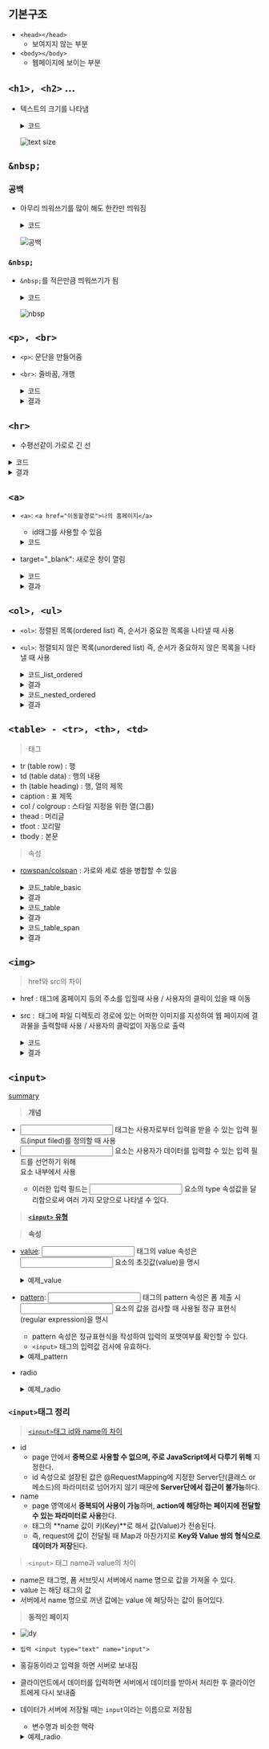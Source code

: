 ## 기본구조
* ```<head></head>```
  - 보여지지 않는 부분
* ```<body></body>```
  - 웹페이지에 보이는 부분

## ```<h1>, <h2>``` ...
* 텍스트의 크기를 나타냄
  <details>
    <summary>코드</summary>
    
    ```
    <!DOCTYPE html>
    <html>
      <head>
          <title>HTML5 Basic</title>
          <link rel = "stylesheet" href="style.css" />
          <!-- rel: 속성(stylesheet: 속성값) 
               href: 속성(위치경로) -->
      </head>
      <body>
        <h1>Hello World</h1>
        <h2>Hello World</h2>
        <h3>Hello World</h3>
        <h4>Hello World</h4>
        <h5>Hello World</h5>
        <h6>Hello World</h6>
      </body>
    </html>
    ```
    </details>


    ![text size](/img/textsize.png)

## ```&nbsp;```
### 공백
* 아무리 띄워쓰기를 많이 해도 한칸만 띄워짐
  
  <details>
      <summary>코드</summary>
  
        <!DOCTYPE html>
        <html>
          <head>
              <title>HTML5 + CSS3 text</title>
          </head>
          <body>
            <h1>공백이  있는     글자</h1>
          </body>
        </html>
  </details>

  ![공백](/img/공백.png)

### ```&nbsp;```
* ```&nbsp;```를 적은만큼 띄워쓰기가 됨

  <details>
      <summary>코드</summary>
  
        <!DOCTYPE html>
        <html>
          <head>
              <title>HTML5 + CSS3 text</title>
          </head>
          <body>
            <h1>공백이&nbsp;&nbsp;있는&nbsp;&nbsp;글자</h1>
          </body>
        </html>
  </details>

  ![nbsp](/img/nbsp.png)


## ```<p>, <br>```
* ```<p>```: 문단을 만들어줌
* ```<br>```: 줄바꿈, 개행

  <details>
    <summary>코드</summary>

    ```
    <!DOCTYPE html>
    <html>
      <head>
        <title>P태그 test</title>
      </head>
      <body>
        <h1>HTML 페이지 만들기</h1>
        <h2>Head 만들기</h2>
          <p>
            head의 범위입니다.<br>
            head 내용</br>
            head 끝
          </p>
        <h3>body 만들기</h3>
          <p>body의 범위입니다.</p>
          <p>문단1 만들기</p>
          <p>문단2 만들기</p>
      </body>
    </html>
    
    <!-- 
        <p>태그는 문단을 만든다.
        <br>태그는 줄바꿈, 시작태그가 없음
     -->
    ```
  </details>

  <details>
    <summary>결과</summary>

    * ```<br>``` 없을 때
      ![br](/img/brx.png)

    * ```<br>``` 있을 때
      ![br](/img/bro.png)

  </details>

## ```<hr>```
* 수평선같이 가로로 긴 선

<details>
    <summary>코드</summary>

    ```
    <!DOCTYPE html>
    <html>
      <head>
        <title>HTML+CSS3 text</title>
      </head>
      <body>
        <h1>홍차</h1>
      <hr>
        <h2>정의</h2>
        <p>
          홍차는 백차, 녹차, 우롱차보다 더 많이 발효된
          차의 일종이다.
        </p>
        <h2>등급</h2>
        <p>
          홍차는 여러가지 등급으로 매겨진다.
        </p>
      </body>
    </html>
    ```
  </details>

  <details>
    <summary>결과</summary>

  ![hr](/img/hr.png)
  </details>

## ```<a>```
* ```<a>```: ```<a href="이동할경로">나의 홈페이지</a>```
  * id태그를 사용할 수 있음
  <details>
    <summary>코드</summary>

    ```
    <!DOCTYPE html>
    <html>
      <head>
        <title>Text anchorInner</title>
      </head>
      <body>
        <a href="https:www.naver.com">네이버</a><br>
        <a href="https:www.google.com" target="_blank">구글</a><br>
        <a href="#one">1절 이동</a><br>
        <a href="#two">2절 이동</a>
        <hr>
        <h1 id="one">애국가 1절</h1>
        <p>
            동해물과 백두산이 마르고 닳도록 하느님이 보우하사 우리나라 만세
            Lorem Ipsum is simply dummy text of the printing and typesetting industry. 
            Lorem Ipsum has been the industry's standard dummy text ever since the 1500s, 
            when an unknown printer took a galley of type and scrambled it to make a type specimen book. 
            It has survived not only five centuries, but also the leap into electronic typesetting, remaining essentially unchanged. 
            It was popularised in the 1960s with the release of Letraset sheets containing Lorem Ipsum passages, 
            and more recently with desktop publishing software like Aldus PageMaker including versions of Lorem Ipsum.
        </p>
        <h1 id="two">애국가 2절</h1>
        <p>
            남산위에 저 소나무 철갑을 두른듯 바람소리 불변함은 우리 기상일세
            Lorem Ipsum is simply dummy text of the printing and typesetting industry. 
            Lorem Ipsum has been the industry's standard dummy text ever since the 1500s, 
            when an unknown printer took a galley of type and scrambled it to make a type specimen book. 
            It has survived not only five centuries, but also the leap into electronic typesetting, remaining essentially unchanged. 
            It was popularised in the 1960s with the release of Letraset sheets containing Lorem Ipsum passages, 
            and more recently with desktop publishing software like Aldus PageMaker including versions of Lorem Ipsum.
        </p>
      </body>
    </html>
    <!-- 
      <a> 태그는 웹페이지로 이동하거나
        웹페이지 내부로도 이동이 가능하다.
        href속성에 "id"속성 형태의 문자열을 입력
        id를 중복하면 첫번째 id로 이동한다
        "#": 웹표준에 따른 빈링크를 나타낸다.
    -->
    ```
  </details>

* target="_blank": 새로운 창이 열림

  <details>
    <summary>코드</summary>

    ```
    <!DOCTYPE html>
    <html>
      <title>
        <title>HTML text Anchor</title>
      </title>
      <body>
        <a href="이동할경로">나의 홈페이지</a><br>
        <a href="https://www.naver.com/" target="_blank">네이버</a><br>
        <a href="https://www.daum.net" target="_blank">다음</a><br>
        <a href="https://www.google.com" target="_blank">구글</a>
      </body>
    </html>
    <!-- 
      <a>태그는 다른 웹페이지나 웹페이지 내부의 특정한 위치로 이동할 때 사용한다.
      href 속성을 사용한다.(이동할 위치를 알려주는 속성)
      target 속성을 사용하면 새로운 창이 열리면서 이동된다.
    -->
    ```
  </details>

  <details>
    <summary>결과</summary>

  ![target](/img/a_target.png)
  ![target](/img/a.png)
  </details>

## ```<ol>, <ul>```
* ```<ol>```: 정렬된 목록(ordered list) 즉, 순서가 중요한 목록을 나타낼 때 사용
* ```<ul>```: 정렬되지 않은 목록(unordered list) 즉, 순서가 중요하지 않은 목록을 나타낼 때 사용

  <details>
    <summary>코드_list_ordered</summary>

    ```
    <html>
      <head>
          <title>text_ordered</title>
      </head>
      <body>
          <ol>
            <li>사과</li>
            <li>바나나</li>
            <li>오렌지</li>
          </ol>
          <ul>
            <li>사과</li>
            <li>바나나</li>
            <li>오렌지</li>
          </ul>
      </body>
    </html>
    <!-- 
      <ol>: 순서있는 목록
      <ul>: 순서없는 목록
    -->
    ```
  </details>

  <details>
    <summary>결과</summary>

  ![list](/img/list.png)
  </details>

   <details>
    <summary>코드_nested_ordered</summary>

    ```
    <html>
      <head>
          <title>nested list</title>
      </head>
      <body>
          <ul>
            <li>
              <!-- 첫번째 목록 -->
              <b>과일</b>
              <ol>
                <li>사과</li>
                <li>바나나</li>
                <li>오렌지</li>
              </ol>
            </li>
            <li>
              <!-- 두번째 목록 -->
              <b>채소</b>
              <ol>
                <li>상추</li>
                <li>양배추</li>
                <li>고추</li>
              </ol>
            </li>
          </ul>
      </body>
    </html>
    ```
  </details>

  <details>
    <summary>결과</summary>

  ![nested](/img/nest.png)
  </details>

## ```<table> - <tr>, <th>, <td>```
> 태그
* tr (table row) : 행
* td (table data) : 행의 내용
* th (table heading) : 행, 열의 제목
* caption : 표 제목
* col / colgroup : 스타일 지정을 위한 열(그룹)
* thead : 머리글
* tfoot : 꼬리말
* tbody : 본문

> 속성
* [rowspan/colspan](https://m.blog.naver.com/gounsori90/220531860547) : 가로와 세로 셀을 병합할 수 있음

  <details>
    <summary>코드_table_basic</summary>

    ```
    <html>
      <head>  
        <title>Table</title>
      </head>
      <body>
        <table border="1" cellspacing="0" cellpadding="0">
          <tr>
            <td>1행 1열</td>
            <td>1행 2열</td>
            <td>1행 3열</td>
            <td>1행 4열</td>
          </tr>
          <tr>
            <td>2행 1열</td>
            <td>2행 2열</td>
            <td>2행 3열</td>
            <td>2행 4열</td>
          </tr>
          <tr>
            <td>3행 1열</td>
            <td>3행 2열</td>
            <td>3행 3열</td>
            <td>3행 4열</td>
          </tr>
        </table>
      </body>
    </html>

    <!-- 
      <table> 태그로 테이블 만든다.
      <tr>태그로 한 행을 구성하고 <th>태그로 제목, <td>태그로  셀을 작성한다.
      border 속성을 사용하여 테두리를 만든다.
    -->
    ```
  </details>

  <details>
    <summary>결과</summary>

  ![table_basic](/img/table_basic.png)
  </details>

  <details>
    <summary>코드_table</summary>

    ```
    <html>
      <head>  
        <title>Table</title>
      </head>
      <body>
        <table border="1" >
          <tr>
            <th></th>
            <th>월</th>
            <th>화</th>
            <th>수</th>
            <th>목</th>
            <th>금</th>
          </tr>
          <tr>
            <td>1교시</td>
            <td>영어</td>
            <td>국어</td>
            <td>과학</td>
            <td>미술</td>
            <td>기술</td>
          </tr>
          <tr>
            <td>2교시</td>
            <td>도덕</td>
            <td>체육</td>
            <td>영어</td>
            <td>수학</td>
            <td>사회</td>
          </tr>
        </table>
      </body>
    </html>
    ```
  </details>

  <details>
    <summary>결과</summary>

  ![table](/img/table.png)
  </details>

    <details>
    <summary>코드_table_span</summary>

    ```
    <html>
      <head>

      </head>
      <body>
        <table border="1">
          <tr>
            <th colspan="2">지역별 홍차</th>
          </tr>
          <tr>
            <th rowspan="3">중국</th>
            <td>정산소총</td>
          </tr>
          <tr>
            <td>기문</td>
          </tr>
          <tr>
            <td>운남</td>
          </tr>
          <tr>
            <th rowspan="4">인도 및 스리랑카</th>
            <td>아삼</td>
          </tr>
          <tr>
            <td>실론</td>
          </tr>
          <tr>
            <td>다질링</td>
          </tr>
          <tr>
            <td>닐기리</td>
          </tr>
        </table>
      </body>
    </html>
    ```
  </details>

  <details>
    <summary>결과</summary>

  ![table_span](/img/table_span.png)
  </details>

## ```<img>```
> href와 src의 차이
* href : <a> 태그에 홈페이지 등의 주소를 입힐때 사용 / 사용자의 클릭이 있을 때 이동
* src : <img> 태그에 파일 디렉토리 경로에 있는 어떠한 이미지를 지성하여 웹 페이지에 결과물을 출력할때 사용 / 사용자의 클릭없이 자동으로 출력

    <details>
    <summary>코드</summary>

    ```
    <html>
      <head>
        <title>img</title>
      </head>
      <body>
        <img src="/img/3.jpg" alt="짱구우" width="300">
        <img src="Nothing" alt="이미지가 존재하지 않습니다" width="300">
      </body>
    </html>

    <!-- 
      source 속성은 위치경로를 나타낸다.
      href: <a> 태그에 홈페이지 등의 주소를 입힐때 사용 / 사용자의 클릭이 있을 때 이동
      src: <img> 태그에 파일 디렉토리 경로에 있는 어떠한 이미지를 지성하여 웹 페이지에 결과물을 출력할때 사용 / 사용자의 클릭없이 자동으로 출력
      크기는 width, height
    -->
    ```
  </details>

  <details>
    <summary>결과</summary>

  ![img](/img/jjanggu.png)
  </details>

## ```<input>```
[summary](https://www.notion.so/3587e87784b44ed7b7c7cd1a1c854fba?pvs=4)
> **개념**
* <input> 태그는 사용자로부터 입력을 받을 수 있는 입력 필드(input filed)를 정의할 때 사용
* <input> 요소는 사용자가 데이터를 입력할 수 있는 입력 필드를 선언하기 위해 <form> 요소 내부에서 사용
  * 이러한 입력 필드는 <input> 요소의 type 속성값을 달리함으로써 여러 가지 모양으로 나타낼 수 있다.
> **[```<input>``` 유형](https://sorto.me/docs/Web/HTML/Element/input)**

> **속성**
* [value](https://www.tcpschool.com/html-tag-attrs/input-value): <input> 태그의 value 속성은 <input> 요소의 초깃값(value)을 명시

    <details>
    <summary>예제_value</summary>

    ```
    <form action="/examples/media/action_target.php" method="get">
        이름 : <input type="text" name="st_name" value="홍길동"><br>
        남 <input type="radio" name="gender" value="male">
        여 <input type="radio" name="gender" value="female"><br>
        <input type="submit" value="서버로 제출하기">
    </form>
    ```
  </details>

* [pattern](https://www.tcpschool.com/html-tag-attrs/input-pattern): <input> 태그의 pattern 속성은 폼 제출 시 <input> 요소의 값을 검사할 때 사용될 정규 표현식(regular expression)을 명시
  * pattern 속성은 정규표현식을 작성하여 입력의 포맷여부를 확인할 수 있다.
  * ```<input>``` 태그의 입력값 검사에 유효하다.

  <details>
    <summary>예제_pattern</summary>

    ```
    생년월일 <input type="text" name="bday" pattern="[0-9]{6}"><br><br>
    ```
    * 0~9까지 6글자만 허용



      <summary>결과</summary>

    ![pattern](/img/pattern1.png)
    * 올바르게 입력시 제출됨

    ![pattern](/img/pattern2.png)
    * 글자 수 초과시 오류발생

  </details>

* radio

  <details>
    <summary>예제_radio</summary>

    ```
    <html>
      <head>
        <title>form_radio</title>
      </head>
      <body>
        <form>
          <fieldset>
            <label for="username">이름</label>
            <input type="text" name="user" id="username"><br><br>
            <input type="radio" name="gender" id="man" value="m">
            <label for="man">남성</label>
            <input type="radio" name="gender" id="woman" value="w">
            <label for="woman">여성</label><br><br>
            <input type="submit" value="가입">
            <button>취소</button>
          </fieldset>
        </form>
      </body>
    </html>

    <!-- 
      라디오 버튼은 name 속성이 같아야만 여러개 중 한개만 선택된다.
    -->
    ```

    <summary>결과</summary>

  ![pattern](/img/radio.png)
  * 이름은 user, 성별은 m 또는 w로 저장

  </details>


### ```<input>```태그 정리
> [```<input>```태그 id와 name의 차이](https://velog.io/@dongeranguk/input-%ED%83%9C%EA%B7%B8-id%EC%99%80-name%EC%9D%98-%EC%B0%A8%EC%9D%B4)
* id
  * page 안에서 **중복으로 사용할 수 없으며, 주로 JavaScript에서 다루기 위해** 지정한다.
  * id 속성으로 설장된 값은 @RequestMapping에 지정한 Server단(클래스 or 메소드)의 파라미터로 넘어가지 않기 때문에 **Server단에서 접근이 불가능**하다.
* name
  * page 영역에서 **중복되어 사용이 가능**하며, **action에 해당하는 페이지에 전달할 수 있는 파라미터로 사용**한다.
  * 태그의 **name 값이 키(Key)**로 해서 값(Value)가 전송된다.
  * 즉, request에 값이 전달될 때 Map과 마찬가지로 **Key와 Value 쌍의 형식으로 데이터가 저장**된다.

> ```<input>``` 태그 name과 value의 차이
* name은 태그명, 폼 서브밋시 서버에서 name 명으로 값을 가져올 수 있다.
* value 는 해당 태그의 값
* 서버에서 name 명으로 꺼낸 값에는 value 에 해당하는 값이 들어있다.

> **동적인 페이지**

* ![dy](/img/dy.png)
* ```입력 <input type="text" name="input">```
* 홍길동이라고 입력을 하면 서버로 보내짐
* 클라이언트에서 데이터를 입력하면 서버에서 데이터를 받아서 처리한 후 클라이언트에게 다시 보내줌
* 데이터가 서버에 저장될 때는 `input`이라는 이름으로 저장됨
    * 변수명과 비슷한 맥락

  <details>
      <summary>예제_radio</summary>

          <!-- 사용자가 입력하는 입력 양식 -->
          ID <input type="text" name="id"><br><br>
          PW <input type="password" name="pw"><br><br>
          <input type="file" name="file" value="file"><br><br>
          <input type="checkbox" name="cb" value="checkbox"> 체크 <br><br>
          <input type="radio" name="radio" value="radio"> 라디오버튼 <br><br>
          <!-- 보이지 않는 입력 양식 -->
          <input type="hidden" name="hidden" value="hidden">

          <input type="button" value="button"><br><br>
          <input type="reset" value="reset"><br><br>
          <input type="submit" value="제출">

      <summary>결과</summary>

    ![dy](/img/dy1.png)
    </details>
